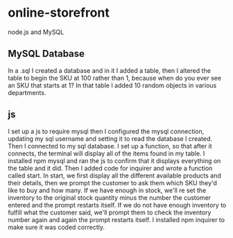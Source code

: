 # online-storefront
node.js and MySQL
## MySQL Database
In a .sql I created a database and in it I added a table, then I altered the table to begin the SKU at 100 rather than 1, because when do you ever see an SKU that starts at 1? 
In that table I added 10 random objects in various departments. 
## js
I set up a js to require mysql then I configured the mysql connection, updating my sql username and setting it to read the database I created. 
Then I connected to my sql database. I set up a function, so that after it connects, the terminal will display all of the items found in my table. 
I installed npm mysql and ran the js to confirm that it displays everything on the table and it did. 
Then I added code for inquirer and wrote a function called start. In start, we first display all the different available products and their details, then we prompt the customer to ask them which SKU they'd like to buy and how many. If we have enough in stock, we'll re set the inventory to the original stock quantity minus the number the customer entered and the prompt restarts itself. If we do not have enough inventory to fulfill what the customer said, we'll prompt them to check the inventory number again and again the prompt restarts itself. I installed npm inquirer to make sure it was coded correctly.
